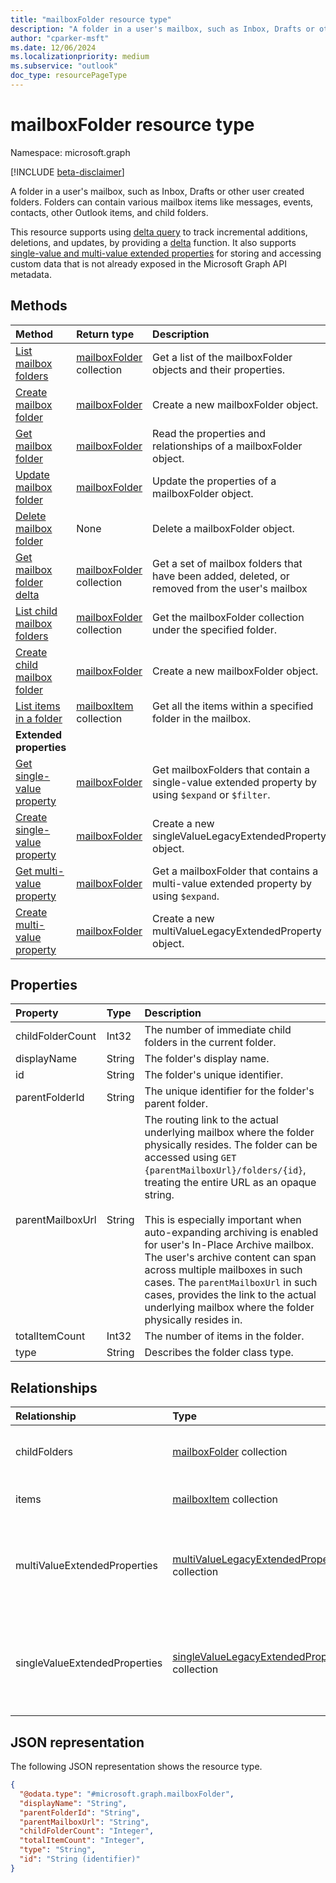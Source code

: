 ```yaml
---
title: "mailboxFolder resource type"
description: "A folder in a user's mailbox, such as Inbox, Drafts or other user created folders."
author: "cparker-msft"
ms.date: 12/06/2024
ms.localizationpriority: medium
ms.subservice: "outlook"
doc_type: resourcePageType
---
```


# mailboxFolder resource type

Namespace: microsoft.graph

[!INCLUDE [beta-disclaimer](../../includes/beta-disclaimer.md)]

A folder in a user's mailbox, such as Inbox, Drafts or other user created folders. Folders can contain various mailbox items like messages, events, contacts, 
other Outlook items, and child folders.

This resource supports using [delta query](https://docs.microsoft.com/en-us/graph/delta-query-overview) to track incremental additions, deletions, and updates,
by providing a [delta](../api/mailboxfolder-delta.md) function. It also supports [single-value and multi-value extended properties](https://learn.microsoft.com/en-us/graph/api/resources/extended-properties-overview?view=graph-rest-1.0) for storing and accessing custom data that is not already exposed in the Microsoft Graph API metadata.

## Methods
|Method|Return type|Description|
|:---|:---|:---|
|[List mailbox folders](../api/mailbox-list-folders.md)|[mailboxFolder](../resources/mailboxfolder.md) collection|Get a list of the mailboxFolder objects and their properties.|
|[Create mailbox folder](../api/mailbox-post-folders.md)|[mailboxFolder](../resources/mailboxfolder.md)|Create a new mailboxFolder object.|
|[Get mailbox folder](../api/mailboxfolder-get.md)|[mailboxFolder](../resources/mailboxfolder.md)|Read the properties and relationships of a mailboxFolder object.|
|[Update mailbox folder](../api/mailboxfolder-update.md)|[mailboxFolder](../resources/mailboxfolder.md)|Update the properties of a mailboxFolder object.|
|[Delete mailbox folder](../api/mailbox-delete-folders.md)|None|Delete a mailboxFolder object.|
|[Get mailbox folder delta](../api/mailboxfolder-delta.md)|[mailboxFolder](../resources/mailboxfolder.md) collection|Get a set of mailbox folders that have been added, deleted, or removed from the user's mailbox|
|[List child mailbox folders](../api/mailboxfolder-list-childfolders.md)|[mailboxFolder](../resources/mailboxfolder.md) collection|Get the mailboxFolder collection under the specified folder.|
|[Create child mailbox folder](../api/mailboxfolder-post-childfolders.md)|[mailboxFolder](../resources/mailboxfolder.md)|Create a new mailboxFolder object.|
|[List items in a folder](../api/mailboxfolder-list-items.md)|[mailboxItem](../resources/mailboxitem.md) collection|Get all the items within a specified folder in the mailbox.|
|**Extended properties**| | |
|[Get single-value property](../api/mailboxfolder-list-singlevalueextendedproperties.md)|[mailboxFolder](../resources/mailboxfolder.md)|Get mailboxFolders that contain a single-value extended property by using `$expand` or `$filter`.|
|[Create single-value property](../api/mailboxfolder-post-singlevalueextendedproperties.md)|[mailboxFolder](../resources/mailboxfolder.md)|Create a new singleValueLegacyExtendedProperty object.|
|[Get multi-value property](../api/mailboxfolder-list-multivalueextendedproperties.md)|[mailboxFolder](../resources/mailboxfolder.md)|Get a mailboxFolder that contains a multi-value extended property by using `$expand`.|
|[Create multi-value property](../api/mailboxfolder-post-multivalueextendedproperties.md)|[mailboxFolder](../resources/mailboxfolder.md)|Create a new multiValueLegacyExtendedProperty object.|

## Properties
|Property|Type|Description|
|:---|:---|:---|
|childFolderCount|Int32|The number of immediate child folders in the current folder.|
|displayName|String|The folder's display name.|
|id|String|The folder's unique identifier.|
|parentFolderId|String|The unique identifier for the folder's parent folder.|
|parentMailboxUrl|String|The routing link to the actual underlying mailbox where the folder physically resides. The folder can be accessed using `GET {parentMailboxUrl}/folders/{id}`, treating the entire URL as an opaque string. <br><br> This is especially important when auto-expanding archiving is enabled for user's In-Place Archive mailbox. The user's archive content can span across multiple mailboxes in such cases. The `parentMailboxUrl` in such cases, provides the link to the actual underlying mailbox where the folder physically resides in.|
|totalItemCount|Int32|The number of items in the folder.|
|type|String|Describes the folder class type.|

## Relationships
|Relationship|Type|Description|
|:---|:---|:---|
|childFolders|[mailboxFolder](../resources/mailboxfolder.md) collection|The collection of child folders in the folder.|
|items|[mailboxItem](../resources/mailboxitem.md) collection|The collection of items in the folder.|
|multiValueExtendedProperties|[multiValueLegacyExtendedProperty](../resources/multivaluelegacyextendedproperty.md) collection|The collection of multi-value extended properties defined for the mailboxFolder|
|singleValueExtendedProperties|[singleValueLegacyExtendedProperty](../resources/singlevaluelegacyextendedproperty.md) collection|The collection of single-value extended properties defined for the mailboxFolder.|

## JSON representation
The following JSON representation shows the resource type.
<!-- {
  "blockType": "resource",
  "keyProperty": "id",
  "@odata.type": "microsoft.graph.mailboxFolder",
  "openType": false
}
-->
``` json
{
  "@odata.type": "#microsoft.graph.mailboxFolder",
  "displayName": "String",
  "parentFolderId": "String",
  "parentMailboxUrl": "String",
  "childFolderCount": "Integer",
  "totalItemCount": "Integer",
  "type": "String",
  "id": "String (identifier)"
}
```
